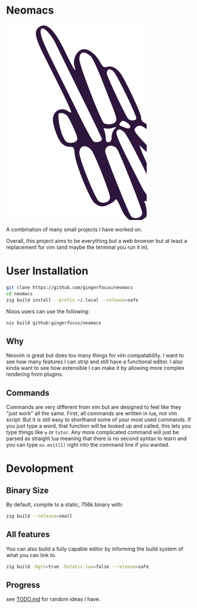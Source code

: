 # Neomacs
![Neomacs Banner Logo](./etc/neon.svg)

A combination of many small projects I have worked on.

Overall, this project aims to be everything but a web browser but at least a
replacement for vim (and maybe the terminal you run it in).

# User Installation
```sh
git clone https://github.com/gingerfocus/neomacs
cd neomacs
zig build install --prefix ~/.local --release=safe
```

Nixos users can use the following:
```sh
nix build github:gingerfocus/neomacs
```

## Why
Neovim is great but does too many things for vim compatability. I want to see
how many features I can strip and still have a functional editor. I also kinda
want to see how extensible I can make it by allowing more complex rendering
from plugins.

## Commands
Commands are very different from vim but are designed to feel like they "just
work" all the same. First, all commands are written in lua, not vim script. But
it is still easy to shorthand some of your most used commands. If you just type
a word, that function will be looked up and called, this lets you type things
like `w` or `tutor`. Any more complicated command will just be parsed as
straight lua meaning that there is no second syntax to learn and you can type
`os.exit(1)` right into the command line if you wanted.

# Devolopment
## Binary Size
By default, compile to a static, 756k binary with:
```sh
zig build --release=small
```


## All features
You can also build a fully capable editor by informing the build system of what
you can link to.
```bash
zig build -Dgtk=true -Dstatic-lua=false --release=safe
```


## Progress
see [TODO.md](./docs/TODO.md) for random ideas I have.
